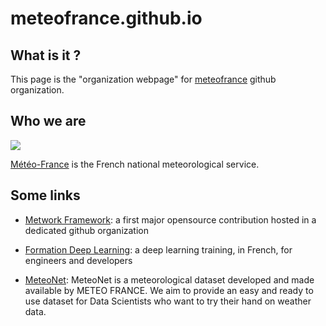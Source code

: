 # meteofrance.github.io

## What is it ?

This page is the "organization webpage" for [meteofrance](https://github.com/meteofrance) github organization.

## Who we are

![](mf-logo.svg)

[Météo-France](http://www.meteofrance.fr/) is the French national meteorological service. 

## Some links

- [Metwork Framework](http://metwork-framework.org): a first major opensource contribution hosted in a dedicated github organization

- [Formation Deep Learning](https://github.com/meteofrance/formation-deep-learning): a deep learning training, in French, for engineers and developers

- [MeteoNet](https://meteonet.umr-cnrm.fr/): MeteoNet is a meteorological dataset developed and made available by METEO FRANCE. We aim to provide an easy and ready to use dataset for Data Scientists who want to try their hand on weather data.


